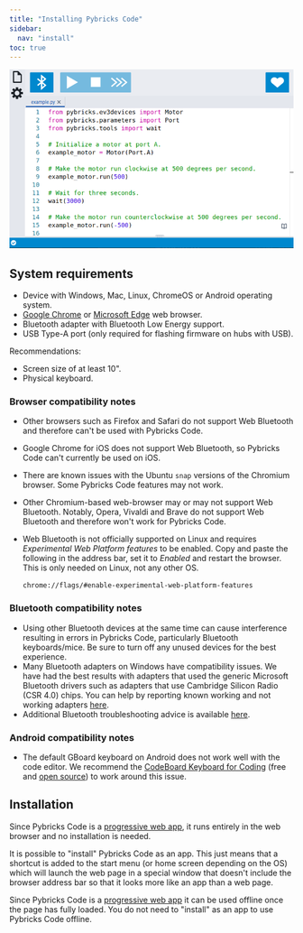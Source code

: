 ```yaml
---
title: "Installing Pybricks Code"
sidebar:
  nav: "install"
toc: true
---
```


<img src="/assets/images/home-code-2.png" />

## System requirements

- Device with Windows, Mac, Linux, ChromeOS or Android operating system.
- [Google Chrome] or [Microsoft Edge] web browser.
- Bluetooth adapter with Bluetooth Low Energy support.
- USB Type-A port (only required for flashing firmware on hubs with USB).

Recommendations:
- Screen size of at least 10".
- Physical keyboard.


### Browser compatibility notes

- Other browsers such as Firefox and Safari do not support Web Bluetooth and
  therefore can't be used with Pybricks Code.
- Google Chrome for iOS does not support Web Bluetooth, so Pybricks Code can't
  currently be used on iOS.
- There are known issues with the Ubuntu `snap` versions of the Chromium browser.
  Some Pybricks Code features may not work.
- Other Chromium-based web-browser may or may not support Web Bluetooth. Notably,
  Opera, Vivaldi and Brave do not support Web Bluetooth and therefore won't work
  for Pybricks Code.
- Web Bluetooth is not officially supported on Linux and requires *Experimental
  Web Platform features* to be enabled. Copy and paste the following in the
  address bar, set it to *Enabled* and restart the browser. This is only
  needed on Linux, not any other OS.

      chrome://flags/#enable-experimental-web-platform-features

### Bluetooth compatibility notes

- Using other Bluetooth devices at the same time can cause interference
  resulting in errors in Pybricks Code, particularly Bluetooth keyboards/mice.
  Be sure to turn off any unused devices for the best experience.
- Many Bluetooth adapters on Windows have compatibility issues. We have had the
  best results with adapters that used the generic Microsoft Bluetooth drivers
  such as adapters that use Cambridge Silicon Radio (CSR 4.0) chips. You can
  help by reporting known working and not working adapters [here][win ble issue].
- Additional Bluetooth troubleshooting advice is available [here][ble trouble].


### Android compatibility notes

- The default GBoard keyboard on Android does not work well with the code editor.
  We recommend the [CodeBoard Keyboard for Coding] (free and [open source][codeboard])
  to work around this issue.

[Pybricks Code]: https://code.pybricks.com
[Google Chrome]: https://google.com/chrome
[Microsoft Edge]: https://microsoft.com/edge
[win ble issue]: https://github.com/pybricks/support/issues/921
[ble trouble]: https://github.com/pybricks/support/discussions/270
[CodeBoard Keyboard for Coding]: https://play.google.com/store/apps/details?id=com.gazlaws.codeboard
[codeboard]: https://github.com/gazlaws-dev/codeboard


## Installation

Since Pybricks Code is a [progressive web app], it runs entirely in the web
browser and no installation is needed.

It is possible to "install" Pybricks Code as an app. This just means that a
shortcut is added to the start menu (or home screen depending on the OS) which
will launch the web page in a special window that doesn't include the browser
address bar so that it looks more like an app than a web page.

Since Pybricks Code is a [progressive web app] it can be used offline once the
page has fully loaded. You do not need to "install" as an app to use Pybricks
Code offline.

[progressive web app]: https://developer.mozilla.org/en-US/docs/Web/Progressive_web_apps
